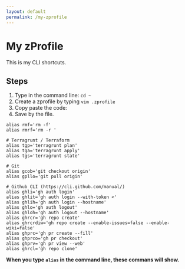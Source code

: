 ```yaml
---
layout: default
permalink: /my-zprofile
---
```

# My zProfile
This is my CLI shortcuts.

## Steps
1. Type in the command line: `cd ~`
2. Create a zprofile by typing `vim .zprofile`
3. Copy paste the code:
4. Save by the file.

```
alias rmf='rm -f'
alias rmrf='rm -r '

# Terragrunt / Terraform
alias tgp='terragrunt plan'
alias tga='terragrunt apply'
alias tgs='terragrunt state'

# Git
alias gcob='git checkout origin'
alias gpllo='git pull origin'

# Github CLI (https://cli.github.com/manual/)
alias ghli='gh auth login'
alias ghlit='gh auth login --with-token <'
alias ghlih='gh auth login --hostname'
alias ghlo='gh auth logout'
alias ghloh='gh auth logout --hostname'
alias ghrcr='gh repo create'
alias ghrcrdiw='gh repo create --enable-issues=false --enable-wiki=false'
alias ghprc='gh pr create --fill'
alias ghprco='gh pr checkout'
alias ghprv='gh pr view --web'
alias ghrcl='gh repo clone'
```

**When you type `alias` in the command line, these commans will show.**
